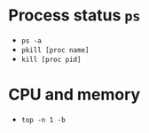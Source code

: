 # Process status `ps`
- `ps -a`
- `pkill [proc name]`
- `kill [proc pid]`

# CPU and memory
- `top -n 1 -b`